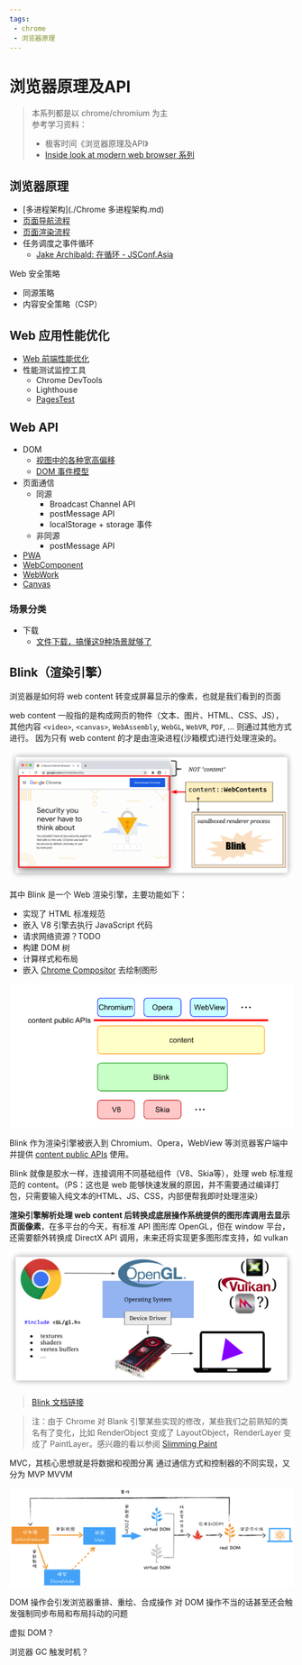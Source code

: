 ```yaml
---
tags:
 - chrome
 - 浏览器原理
---
```

# 浏览器原理及API

> 本系列都是以 chrome/chromium 为主  
> 参考学习资料：
> - 极客时间《浏览器原理及API》
> - [Inside look at modern web browser 系列](https://developers.google.com/web/updates/2018/09/inside-browser-part1)
## 浏览器原理

- [多进程架构](./Chrome 多进程架构.md)
- [页面导航流程](./页面导航流程.md)
- [页面渲染流程](./页面渲染流程.md)
- 任务调度之事件循环
  - [Jake Archibald: 在循环 - JSConf.Asia](https://www.youtube.com/watch?v=cCOL7MC4Pl0)

Web 安全策略
- 同源策略
- 内容安全策略（CSP）

## Web 应用性能优化

- [Web 前端性能优化](./Web%20前端性能优化.md)
- 性能测试监控工具
  - Chrome DevTools
  - Lighthouse
  - [PagesTest](https://webpagetest.org/)

## Web API

- DOM
  - [视图中的各种宽高偏移](./视图中的各种宽高偏移.md)
  - [DOM 事件模型](./DOM%20事件模型.md)
- 页面通信
  - 同源
    - Broadcast Channel API
    - postMessage API
    - localStorage + storage 事件
  - 非同源
    - postMessage API
- [PWA](./PWA.md)
- [WebComponent](./WebComponent.md)
- [WebWork](./WebWork.md)
- [Canvas](./Canvas.md)

### 场景分类

- 下载
  - [文件下载，搞懂这9种场景就够了](https://mp.weixin.qq.com/s/PysSe6MykjYzVrWQCKJXvg)

## Blink（渲染引擎）

浏览器是如何将 web content 转变成屏幕显示的像素，也就是我们看到的页面

web content 一般指的是构成网页的物件（文本、图片、HTML、CSS、JS），
其他内容 `<video>`, `<canvas>`, `WebAssembly`, `WebGL`, `WebVR`, `PDF`, … 则通过其他方式进行。
因为只有 web content 的才是由渲染进程(沙箱模式)进行处理渲染的。

![](./images/content.png)

其中 Blink 是一个 Web 渲染引擎，主要功能如下：
- 实现了 HTML 标准规范
- 嵌入 V8 引擎去执行 JavaScript 代码
- 请求网络资源？TODO
- 构建 DOM 树
- 计算样式和布局
- 嵌入 [Chrome Compositor](https://chromium.googlesource.com/chromium/src/+/HEAD/cc/README.md) 去绘制图形

![Blink](../../images/微信截图_20200606152948.png)

Blink 作为渲染引擎被嵌入到 Chromium、Opera，WebView 等浏览器客户端中并提供 [content public APIs](https://chromium.googlesource.com/chromium/src/+/HEAD/content/public/README.md) 使用。

Blink 就像是胶水一样，连接调用不同基础组件（V8、Skia等），处理 web 标准规范的 content。（PS：这也是 web 能够快速发展的原因，并不需要通过编译打包，只需要输入纯文本的HTML、JS、CSS，内部便帮我即时处理渲染）

**渲染引擎解析处理 web content 后转换成底层操作系统提供的图形库调用去显示页面像素**，在多平台的今天，有标准 API 图形库 OpenGL，但在 window 平台，还需要额外转换成 DirectX API 调用，未来还将实现更多图形库支持，如 vulkan

![](./images/pixels.png)

> [Blink 文档链接](https://www.chromium.org/blink)




> 注：由于 Chrome 对 Blank 引擎某些实现的修改，某些我们之前熟知的类名有了变化，比如 RenderObject 变成了 LayoutObject，RenderLayer 变成了 PaintLayer。感兴趣的看以参阅 [Slimming Paint](https://www.chromium.org/blink/slimming-paint?spm=taofed.bloginfo.blog.2.1d175ac8atKvCQ)


MVC，其核心思想就是将数据和视图分离
通过通信方式和控制器的不同实现，又分为
MVP
MVVM

![基于 React 和 Redux 构建 MVC 模型](./images/57897eba6bdf54af31cda81e4d711d4d3a621ceac859a695227275d476ec3576.png) 

DOM 操作会引发浏览器重排、重绘、合成操作
对 DOM 操作不当的话甚至还会触发强制同步布局和布局抖动的问题

虚拟 DOM？

浏览器 GC 触发时机？